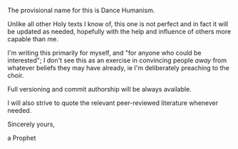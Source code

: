 


The provisional name for this is Dance Humanism.

Unlike all other Holy texts I know of, this one is not perfect and in fact it will be updated as needed, hopefully with the help and influence of others more capable than me.

I'm writing this primarily for myself, and "for anyone who could be interested"; I don't see this as an exercise in convincing people *away* from whatever beliefs they may have already, ie I'm deliberately preaching to the choir.

Full versioning and commit authorship will be always available.

I will also strive to quote the relevant peer-reviewed literature whenever needed.


Sincerely yours,

a Prophet
